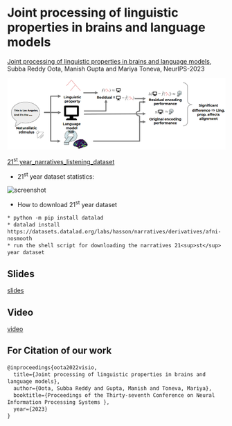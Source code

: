 # Joint processing of linguistic properties in brains and language models

[Joint processing of linguistic properties in brains and language models](https://arxiv.org/abs/2212.08094), Subba Reddy Oota, Manish Gupta and Mariya Toneva, NeurIPS-2023

![screenshot](architecture.png)

[21<sup>st</sup> year_narratives_listening_dataset](https://figshare.com/articles/dataset/BOLD5000_Release_2_0/14456124)

* 21<sup>st</sup> year dataset statistics:
  
![screenshot](bold5000_stats.PNG)

* How to download 21<sup>st</sup> year dataset
  
```
* python -m pip install datalad
* datalad install https://datasets.datalad.org/labs/hasson/narratives/derivatives/afni-nosmooth
* run the shell script for downloading the narratives 21<sup>st</sup> year dataset
```

## Slides

[slides](https://docs.google.com/presentation/d/1OZuMMK6rC6B1YPmkA5bwCsF2AMn9oWDS/edit?usp=sharing&ouid=100565237099472127436&rtpof=true&sd=true)

## Video
[video](https://drive.google.com/file/d/1olIwiI5syxblk6QEQXMfsiqKLYcRUug-/view?usp=sharing)

## For Citation of our work
```
@inproceedings{oota2022visio,
  title={Joint processing of linguistic properties in brains and language models},
  author={Oota, Subba Reddy and Gupta, Manish and Toneva, Mariya},
  booktitle={Proceedings of the Thirty-seventh Conference on Neural Information Processing Systems },
  year={2023}
}
```
